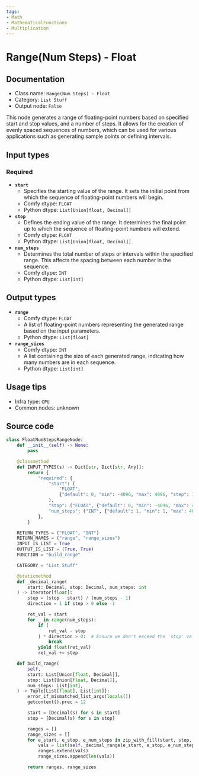 ```yaml
---
tags:
- Math
- MathematicalFunctions
- Multiplication
---
```


# Range(Num Steps) - Float
## Documentation
- Class name: `Range(Num Steps) - Float`
- Category: `List Stuff`
- Output node: `False`

This node generates a range of floating-point numbers based on specified start and stop values, and a number of steps. It allows for the creation of evenly spaced sequences of numbers, which can be used for various applications such as generating sample points or defining intervals.
## Input types
### Required
- **`start`**
    - Specifies the starting value of the range. It sets the initial point from which the sequence of floating-point numbers will begin.
    - Comfy dtype: `FLOAT`
    - Python dtype: `List[Union[float, Decimal]]`
- **`stop`**
    - Defines the ending value of the range. It determines the final point up to which the sequence of floating-point numbers will extend.
    - Comfy dtype: `FLOAT`
    - Python dtype: `List[Union[float, Decimal]]`
- **`num_steps`**
    - Determines the total number of steps or intervals within the specified range. This affects the spacing between each number in the sequence.
    - Comfy dtype: `INT`
    - Python dtype: `List[int]`
## Output types
- **`range`**
    - Comfy dtype: `FLOAT`
    - A list of floating-point numbers representing the generated range based on the input parameters.
    - Python dtype: `List[float]`
- **`range_sizes`**
    - Comfy dtype: `INT`
    - A list containing the size of each generated range, indicating how many numbers are in each sequence.
    - Python dtype: `List[int]`
## Usage tips
- Infra type: `CPU`
- Common nodes: unknown


## Source code
```python
class FloatNumStepsRangeNode:
    def __init__(self) -> None:
        pass

    @classmethod
    def INPUT_TYPES(s) -> Dict[str, Dict[str, Any]]:
        return {
            "required": {
                "start": (
                    "FLOAT",
                    {"default": 0, "min": -4096, "max": 4096, "step": 1},
                ),
                "stop": ("FLOAT", {"default": 0, "min": -4096, "max": 4096, "step": 1}),
                "num_steps": ("INT", {"default": 1, "min": 1, "max": 4096, "step": 1}),
            },
        }

    RETURN_TYPES = ("FLOAT", "INT")
    RETURN_NAMES = ("range", "range_sizes")
    INPUT_IS_LIST = True
    OUTPUT_IS_LIST = (True, True)
    FUNCTION = "build_range"

    CATEGORY = "List Stuff"

    @staticmethod
    def _decimal_range(
        start: Decimal, stop: Decimal, num_steps: int
    ) -> Iterator[float]:
        step = (stop - start) / (num_steps - 1)
        direction = 1 if step > 0 else -1

        ret_val = start
        for _ in range(num_steps):
            if (
                ret_val - stop
            ) * direction > 0:  # Ensure we don't exceed the 'stop' value
                break
            yield float(ret_val)
            ret_val += step

    def build_range(
        self,
        start: List[Union[float, Decimal]],
        stop: List[Union[float, Decimal]],
        num_steps: List[int],
    ) -> Tuple[List[float], List[int]]:
        error_if_mismatched_list_args(locals())
        getcontext().prec = 12

        start = [Decimal(s) for s in start]
        stop = [Decimal(s) for s in stop]

        ranges = []
        range_sizes = []
        for e_start, e_stop, e_num_steps in zip_with_fill(start, stop, num_steps):
            vals = list(self._decimal_range(e_start, e_stop, e_num_steps))
            ranges.extend(vals)
            range_sizes.append(len(vals))

        return ranges, range_sizes

```
